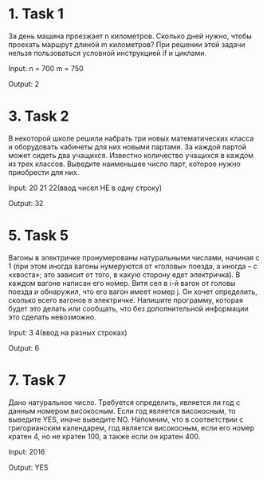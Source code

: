 # 1. Task 1

За день машина проезжает n километров.
Сколько дней нужно, чтобы проехать маршрут длиной m километров?
При решении этой задачи нельзя пользоваться условной инструкцией if и циклами.

Input:
n = 700
m = 750

Output:
2

# 3. Task 2
В некоторой школе решили набрать три новых математических класса 
и оборудовать кабинеты для них новыми партами.
За каждой партой может сидеть два учащихся. 
Известно количество учащихся в каждом из трех классов. 
Выведите наименьшее число парт, которое нужно приобрести для них.

Input:
20 21 22(ввод чисел НЕ в одну строку)

Output: 32
# 5. Task 5
Вагоны в электричке пронумерованы натуральными числами, начиная с 1 
(при этом иногда вагоны нумеруются от «головы» поезда, а иногда – с 
«хвоста»; это зависит от того, в какую сторону едет электричка). 
В каждом вагоне написан его номер. Витя сел в i-й вагон от головы 
поезда и обнаружил, что его вагон имеет номер j. 
Он хочет определить, сколько всего вагонов в электричке. 
Напишите программу, которая будет это делать или сообщать, 
что без дополнительной информации это сделать 
невозможно.

Input: 3 4(ввод на разных строках)

Output: 6

# 7. Task 7
Дано натуральное число. 
Требуется определить, является ли год с данным номером високосным. 
Если год является високосным, то выведите YES, иначе выведите NO.
Напомним, что в соответствии с григорианским календарем, год является 
високосным, если его номер кратен 4, но не кратен 100, а также если он 
кратен 400.

Input: 2016

Output: YES
